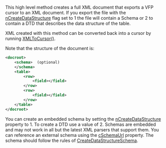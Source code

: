 ﻿This high level method creates a full XML document that exports a VFP cursor to an XML document. If you export the file with the [nCreateDataStructure](vfps://Topic/wwxml%3A%3AnCreateDataStructure) flag set to 1  the file will contain a Schema or 2 to contain a DTD that describes the data structure of the table.

XML created with this method can be converted back into a cursor by running [XMLToCursor()](vfps://Topic/wwXML%3A%3AXMLToCursor).

Note that the structure of the document is:

```xml
<docroot>
    <schema>  (optional)
 	</schema>
	<table>
		<row>
			<field></field>
		</row>
		<row>	
			<field></field>
		</row>	
 	</table>
</docroot>
``` 	

You can create an embedded schema by setting the [nCreateDataStructure](vfps://Topic/wwxml%3A%3AnCreateDataStructure) property to 1. To create a DTD use a value of 2. Schemas are embedded and may not work in all but the latest XML parsers that support them. You can reference an external schema using the [cSchemaUrl](vfps://Topic/wwxml%3A%3AcSchemaUrl) property. The schema should follow the rules of [CreateDataStructureSchema](vfps://Topic/wwXML%3A%3ACreateDataStructureSchema).